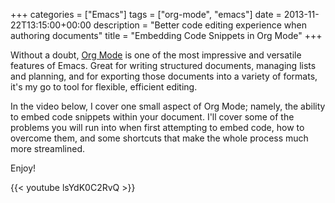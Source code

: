 +++
categories = ["Emacs"]
tags = ["org-mode", "emacs"]
date = 2013-11-22T13:15:00+00:00
description = "Better code editing experience when authoring documents"
title = "Embedding Code Snippets in Org Mode"
+++

Without a doubt, [Org Mode](http://orgmode.org/) is one of the most impressive
and versatile features of Emacs.  Great for writing structured documents,
managing lists and planning, and for exporting those documents into a variety
of formats, it's my go to tool for flexible, efficient editing.<!--more-->

In the video below, I cover one small aspect of Org Mode; namely, the ability
to embed code snippets within your document.  I'll cover some of the problems
you will run into when first attempting to embed code, how to overcome them,
and some shortcuts that make the whole process much more streamlined.

Enjoy!

{{< youtube lsYdK0C2RvQ >}}

